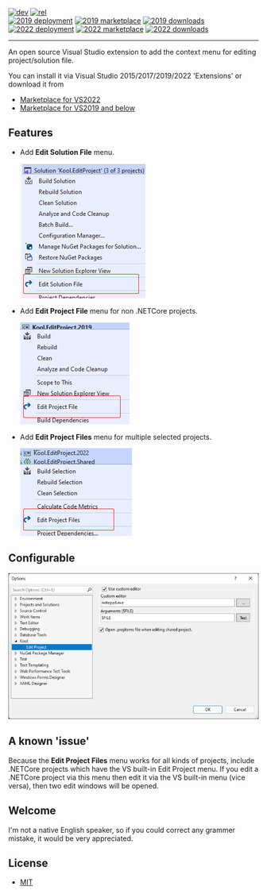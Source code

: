 [![dev](https://img.shields.io/azure-devops/build/heku/18bbd6e7-59f0-4bc9-a26a-1c9049793678/12/dev?label=dev)](https://dev.azure.com/heku/Kool.EditProject/_build/latest?definitionId=12&branchName=dev)
[![rel](https://img.shields.io/azure-devops/build/heku/18bbd6e7-59f0-4bc9-a26a-1c9049793678/12/rel?label=rel)](https://dev.azure.com/heku/Kool.EditProject/_build/latest?definitionId=12&branchName=rel)
<br>
[![2019 deployment](https://vsrm.dev.azure.com/heku/_apis/public/Release/badge/18bbd6e7-59f0-4bc9-a26a-1c9049793678/1/2)](https://dev.azure.com/heku/Kool.EditProject/_dashboards/dashboard/b9294e57-7c09-45ee-9318-c4498b99c1c7)
[![2019 marketplace](https://img.shields.io/visual-studio-marketplace/v/heku.editproject.svg?label=2019-Marketplace)](https://marketplace.visualstudio.com/items?itemName=heku.EditProject)
[![2019 downloads](https://img.shields.io/visual-studio-marketplace/d/heku.editproject.svg?label=2019-Downloads)](https://marketplace.visualstudio.com/items?itemName=heku.EditProject)
<br>
[![2022 deployment](https://vsrm.dev.azure.com/heku/_apis/public/Release/badge/18bbd6e7-59f0-4bc9-a26a-1c9049793678/1/4)](https://dev.azure.com/heku/Kool.EditProject/_dashboards/dashboard/b9294e57-7c09-45ee-9318-c4498b99c1c7)
[![2022 marketplace](https://img.shields.io/visual-studio-marketplace/v/heku.editproject2022.svg?label=2022-Marketplace)](https://marketplace.visualstudio.com/items?itemName=heku.EditProject2022)
[![2022 downloads](https://img.shields.io/visual-studio-marketplace/d/heku.editproject2022.svg?label=2022-Downloads)](https://marketplace.visualstudio.com/items?itemName=heku.EditProject2022)

--------

An open source Visual Studio extension to add the context menu for editing project/solution file.

You can install it via Visual Studio 2015/2017/2019/2022 'Extensions' or download it from
- [Marketplace for VS2022](https://marketplace.visualstudio.com/items?itemName=heku.EditProject2022)
- [Marketplace for VS2019 and below](https://marketplace.visualstudio.com/items?itemName=heku.EditProject)

## Features

- Add **Edit Solution File** menu.

    ![Edit Solution Screenshot](Screenshots/Solution.png)

- Add **Edit Project File** menu for non .NETCore projects.

    ![Edit Single Project Screenshot](Screenshots/SingleProject.png)

- Add **Edit Project Files** menu for multiple selected projects.
  
    ![Edit Multiple Projects Screenshot](Screenshots/MultipleProjects.png)

## Configurable

![Configurable](Screenshots/Options.png)

## A known 'issue'

Because the **Edit Project Files** menu works for all kinds of projects, include .NETCore projects which have the VS built-in Edit Project menu.
If you edit a .NETCore project via this menu then edit it via the VS built-in menu (vice versa), then two edit windows will be opened.

## Welcome

I'm not a native English speaker, so if you could correct any grammer mistake, it would be very appreciated.

## License

- [MIT](LICENSE)